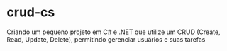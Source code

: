 # crud-cs
Criando um pequeno projeto em C# e .NET que utilize um CRUD (Create, Read, Update, Delete), permitindo gerenciar usuários e suas tarefas
